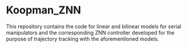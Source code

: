 # Koopman_ZNN
This repository contains the code for linear and bilinear models for serial manipulators and the corresponding ZNN controller developed for the purpose of trajectory tracking with the aforementioned models.
